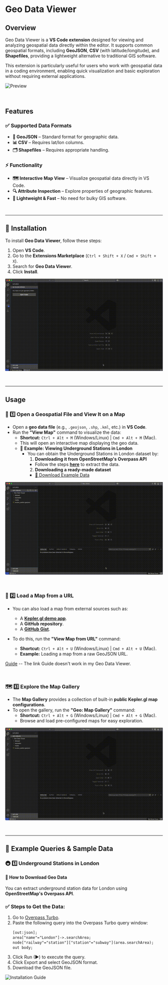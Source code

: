 # Geo Data Viewer

## Overview
Geo Data Viewer is a __VS Code extension__ designed for viewing and analyzing geospatial data directly within the editor. It supports common geospatial formats, including __GeoJSON__, __CSV__ (with latitude/longitude), and __Shapefiles__, providing a lightweight alternative to traditional GIS software.

This extension is particularly useful for users who work with geospatial data in a coding environment, enabling quick visualization and basic exploration without requiring external applications.

![Preview](https://raw.githubusercontent.com/user/repository/main/preview.png)

<br>

## Features
### ✅ Supported Data Formats
- __📍 GeoJSON__ – Standard format for geographic data.
- __📊 CSV__ – Requires lat/lon columns.
- __🗂 Shapefiles__ – Requires appropriate handling.

### ⚡ Functionality
- __🗺 Interactive Map View__ – Visualize geospatial data directly in VS Code.
- __🔍 Attribute Inspection__ – Explore properties of geographic features.
- __🚀 Lightweight & Fast__ – No need for bulky GIS software.

<br>

---

## 📌 Installation  
To install **Geo Data Viewer**, follow these steps:  

1. Open **VS Code**.  
2. Go to the **Extensions Marketplace** (`Ctrl + Shift + X` / `Cmd + Shift + X`).  
3. Search for **Geo Data Viewer**.  
4. Click **Install**.

![Installation Guide](https://raw.githubusercontent.com/Reproducible-Urban-Research/geo-data-viewer/main/media/Installation.gif)

<br>

---

## Usage
### 🚀 1️⃣ Open a Geospatial File and View It on a Map
- Open a **geo data file** (e.g., `.geojson`, `.shp`, `.kml`, etc.) in **VS Code**.
- Run the **"View Map"** command to visualize the data:
  - **Shortcut:** `Ctrl + Alt + M` (Windows/Linux) | `Cmd + Alt + M` (Mac).
  - This will open an interactive map displaying the geo data.
  - 📂 **Example: Viewing Underground Stations in London**  
    - You can obtain the Underground Stations in London dataset by:
      1. **Downloading it from OpenStreetMap's Overpass API**  
        - Follow the steps **[here](#how-to-download-geo-data)** to extract the data.
      2. **Downloading a ready-made dataset**  
        - [📂 Download Example Data](https://raw.githubusercontent.com/user/repository/main/london_stations.geojson)

![Guide](https://github.com/Reproducible-Urban-Research/geo-data-viewer/blob/main/media/example1_london_underground_stations_vs.gif)

<br>

### 🔗 2️⃣ Load a Map from a URL
- You can also load a map from external sources such as:
  - A **[Kepler.gl demo app](https://kepler.gl/demo?mapUrl=https://gist.githubusercontent.com/JesperDramsch/73a2f437cfc1e6e968cddfbb4793167f/raw/66550b932db2a93a495b3e362309e676b084991b/expat_keplergl.json)**.
  - A **GitHub repository**.
  - A **[GitHub Gist](https://gist.github.com/search?l=JSON&q=keplergl)**.

- To do this, run the **"View Map from URL"** command:
  - **Shortcut:** `Ctrl + Alt + U` (Windows/Linux) | `Cmd + Alt + U` (Mac).
  - **Example:** Loading a map from a raw GeoJSON URL.

[Guide](https://raw.githubusercontent.com/user/repository/main/sample.geojson) -- The link Guide doesn't work in my Geo Data Viewer.

<br>

### 🗺️ 3️⃣ Explore the Map Gallery
- The **Map Gallery** provides a collection of built-in **public Kepler.gl map configurations**.
- To open the gallery, run the **"Geo: Map Gallery"** command:
  - **Shortcut:** `Ctrl + Alt + G` (Windows/Linux) | `Cmd + Alt + G` (Mac).
  - Browse and load pre-configured maps for easy exploration.

![Installation Guide](https://github.com/Reproducible-Urban-Research/geo-data-viewer/blob/main/media/example3_mapgallery.gif)

<br>

---

## 📍 Example Queries & Sample Data
### 🚇 1️⃣ Underground Stations in London

#### 🔹 **How to Download Geo Data**
You can extract underground station data for London using **OpenStreetMap's Overpass API**.

### ✅ **Steps to Get the Data:**
1. Go to [Overpass Turbo](https://overpass-turbo.eu/).
2. Paste the following query into the Overpass Turbo query window:
   ```overpassql
   [out:json];
   area["name"="London"]->.searchArea;
   node["railway"="station"]["station"="subway"](area.searchArea);
   out body;
3. Click Run (▶) to execute the query.
4. Click Export and select GeoJSON format.
5. Download the GeoJSON file.

![Installation Guide](https://github.com/Reproducible-Urban-Research/geo-data-viewer/blob/main/media/example1_london_underground_stations.gif)
